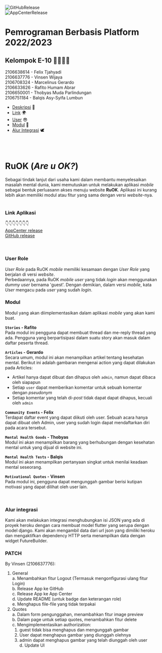 ![GitHubRelease](https://github.com/vwjaya32/RuOK-Flutter/actions/workflows/release.yml/badge.svg)  
![AppCenterRelease](https://github.com/vwjaya32/RuOK-Flutter/actions/workflows/app-center-release.yml/badge.svg)  

# Pemrograman Berbasis Platform 2022/2023

## Kelompok E-10 👨‍👨‍👦‍👦  
2106638614 - Felix Tjahyadi  
2106637776 - Vinsen Wijaya  
2106708324 - Marcelinus Gerardo  
2106633626 - Rafito Humam Abrar  
2106650001 - Thobyas Muda Parlindungan  
2106751184 - Balqis Asy-Syifa Lumbun  

- [Deskripsi](#ruok) 📱
- [Link](#link-aplikasi) 🌍
- [User](#user-role) 😎
- [Modul](#modul) 🎯
- [Alur Integrasi](#alur-integrasi) 🕊

<br>
<br>

# **RuOK** (*Are u OK?*)
Sebagai tindak lanjut dari usaha kami dalam membantu menyelesaikan masalah mental dunia, kami memutuskan untuk melakukan aplikasi _mobile_ sebagai bentuk perluasann akses menuju website **RuOK**. Aplikasi ini kurang lebih akan memiliki modul atau fitur yang sama dengan versi _website_-nya. 
<br>
<br>

### **Link Aplikasi**
👇👇👇👇👇👇👇<br>
[AppCenter release](https://install.appcenter.ms/orgs/ruok/apps/ruok/distribution_groups/public)  
[GitHub release](https://github.com/vwjaya32/RuOK-Flutter/releases)  
<br>
<br>

### **User Role**
_User Role_ pada RuOK _mobile_ memiliki kesamaan dengan _User Role_ yang berjalan di versi _website_.  
Perbedaannya, pada RuOK _mobile_ _user_ yang tidak _login_ akan menggunakan _dummy user_ bernama 'guest'.
Dengan demikian, dalam versi _mobile_, kata _User_ mengacu pada _user_ yang sudah _login_.

### **Modul**
Modul yang akan diimplementasikan dalam aplikasi _mobile_ yang akan kami buat.<br> 

**`Stories` - Rafito**  
Pada modul ini pengguna dapat membuat thread dan me-reply thread yang ada. Pengguna yang berpartisipasi dalam suatu story akan masuk dalam daftar peserta thread.<br>

**`Articles` - Gerardo**  
Secara umum, modul ini akan menampilkan artikel tentang kesehatan mental. Berikut ini adalah gambaran mengenai action yang dapat dilakukan pada Articles:
- Artikel hanya dapat dibuat dan dihapus oleh `admin`, namun dapat dibaca oleh siapapun
- Setiap `user` dapat memberikan komentar untuk sebuah komentar dengan *pseudonym*
- Setiap komentar yang telah di-*post* tidak dapat dapat dihapus, kecuali oleh `admin`<br>

**`Community Events` - Felix**  
Terdapat daftar event yang dapat diikuti oleh user. Sebuah acara hanya dapat dibuat oleh Admin, user yang sudah login dapat mendaftarkan diri pada acara tersebut.<br>

**`Mental Health Goods` - Thobyas**  
Modul ini akan menampilkan barang yang berhubungan dengan kesehatan mental untuk yang dijual di website ini.<br>

**`Mental Health Tests` - Balqis**  
Modul ini akan menampilkan pertanyaan singkat untuk menilai keadaan mental seseorang.<br>

**`Motivational Quotes` - Vinsen**  
Pada modul ini, pengguna dapat mengunggah gambar berisi kutipan motivasi yang dapat dilihat oleh user lain.<br>
<br>
<br>

### **Alur integrasi**
Kami akan melakukan integrasi menghubungkan isi JSON yang ada di proyek heroku dengan cara membuat model flutter yang serupa dengan model django. Kami akan mengambil data dari url json yang dimiliki heroku dan mengaktifkan dependency HTTP serta menampilkan data dengan widget FutureBuilder.

### **PATCH**
By Vinsen (2106637776):
1. General  
   a. Menambahkan fitur Logout (Termasuk mengonfigurasi ulang fitur Login)  
   b. Release App ke GitHub  
   c. Release App ke App Center  
   d. Update README (untuk badge dan keterangan role)  
   e. Menghapus file-file yang tidak terpakai  
2. Quotes  
   a. Dalam form pengunggahan, menambahkan fitur image preview  
   b. Dalam page untuk setiap quotes, menambahkan fitur delete  
   c. Mengimplementasikan authorization:  
      1) guest tidak bisa menghapus dan mengunggah gambar  
      2) User dapat menghapus gambar yang diunggah olehnya  
      3) admin dapat menghapus gambar yang telah diunggah oleh user  
   d. Update UI  


